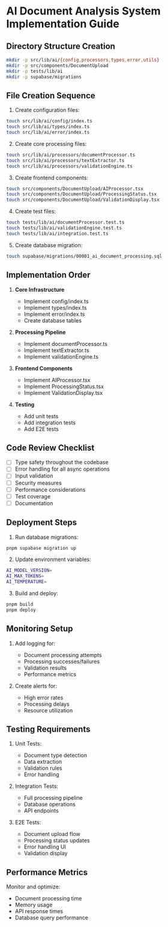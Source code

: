 # AI Document Analysis System Implementation Guide

## Directory Structure Creation

```bash
mkdir -p src/lib/ai/{config,processors,types,error,utils}
mkdir -p src/components/DocumentUpload
mkdir -p tests/lib/ai
mkdir -p supabase/migrations
```

## File Creation Sequence

1. Create configuration files:

```bash
touch src/lib/ai/config/index.ts
touch src/lib/ai/types/index.ts
touch src/lib/ai/error/index.ts
```

2. Create core processing files:

```bash
touch src/lib/ai/processors/documentProcessor.ts
touch src/lib/ai/processors/textExtractor.ts
touch src/lib/ai/processors/validationEngine.ts
```

3. Create frontend components:

```bash
touch src/components/DocumentUpload/AIProcessor.tsx
touch src/components/DocumentUpload/ProcessingStatus.tsx
touch src/components/DocumentUpload/ValidationDisplay.tsx
```

4. Create test files:

```bash
touch tests/lib/ai/documentProcessor.test.ts
touch tests/lib/ai/validationEngine.test.ts
touch tests/lib/ai/integration.test.ts
```

5. Create database migration:

```bash
touch supabase/migrations/00001_ai_document_processing.sql
```

## Implementation Order

1. **Core Infrastructure**

   - Implement config/index.ts
   - Implement types/index.ts
   - Implement error/index.ts
   - Create database tables

2. **Processing Pipeline**

   - Implement documentProcessor.ts
   - Implement textExtractor.ts
   - Implement validationEngine.ts

3. **Frontend Components**

   - Implement AIProcessor.tsx
   - Implement ProcessingStatus.tsx
   - Implement ValidationDisplay.tsx

4. **Testing**
   - Add unit tests
   - Add integration tests
   - Add E2E tests

## Code Review Checklist

- [ ] Type safety throughout the codebase
- [ ] Error handling for all async operations
- [ ] Input validation
- [ ] Security measures
- [ ] Performance considerations
- [ ] Test coverage
- [ ] Documentation

## Deployment Steps

1. Run database migrations:

```bash
pnpm supabase migration up
```

2. Update environment variables:

```bash
AI_MODEL_VERSION=
AI_MAX_TOKENS=
AI_TEMPERATURE=
```

3. Build and deploy:

```bash
pnpm build
pnpm deploy
```

## Monitoring Setup

1. Add logging for:

   - Document processing attempts
   - Processing successes/failures
   - Validation results
   - Performance metrics

2. Create alerts for:
   - High error rates
   - Processing delays
   - Resource utilization

## Testing Requirements

1. Unit Tests:

   - Document type detection
   - Data extraction
   - Validation rules
   - Error handling

2. Integration Tests:

   - Full processing pipeline
   - Database operations
   - API endpoints

3. E2E Tests:
   - Document upload flow
   - Processing status updates
   - Error handling UI
   - Validation display

## Performance Metrics

Monitor and optimize:

- Document processing time
- Memory usage
- API response times
- Database query performance
